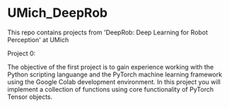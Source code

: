# UMich_DeepRob
This repo contains projects from 'DeepRob: Deep Learning for Robot Perception' at UMich

Project 0:

The objective of the first project is to gain experience working with the Python scripting languange and the PyTorch machine learning framework using the Google Colab development environment. In this project you will implement a collection of functions using core functionality of PyTorch Tensor objects.
